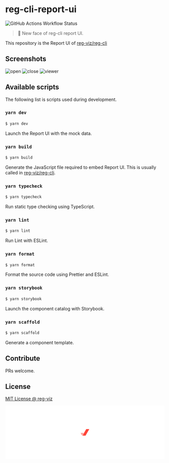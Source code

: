 # reg-cli-report-ui

![GitHub Actions Workflow Status](https://img.shields.io/github/actions/workflow/status/reg-viz/reg-cli-report-ui/ci.yml?branch=main&style=flat-square&link=https%3A%2F%2Fgithub.com%2Freg-viz%2Freg-cli-report-ui%2Factions%2Fworkflows%2Fci.yml)

> :gem: New face of reg-cli report UI.

This repository is the Report UI of [reg-viz/reg-cli][reg-cli]

## Screenshots

![open](./docs/images/open.png)
![close](./docs/images/close.png)
![viewer](./docs/images/viewer.png)

## Available scripts

The following list is scripts used during development.

### `yarn dev`

```bash
$ yarn dev
```

Launch the Report UI with the mock data.

### `yarn build`

```bash
$ yarn build
```

Generate the JavaScript file required to embed Report UI. This is usually called in [reg-viz/reg-cli][reg-cli].

### `yarn typecheck`

```bash
$ yarn typecheck
```

Run static type checking using TypeScript.

### `yarn lint`

```bash
$ yarn lint
```

Run Lint with ESLint.

### `yarn format`

```bash
$ yarn format
```

Format the source code using Prettier and ESLint.

### `yarn storybook`

```bash
$ yarn storybook
```

Launch the component catalog with Storybook.

### `yarn scaffold`

```bash
$ yarn scaffold
```

Generate a component template.

## Contribute

PRs welcome.

## License

[MIT License @ reg-viz](./LICENSE)

![reg-viz](https://raw.githubusercontent.com/reg-viz/artwork/master/repository/footer.png)

[reg-cli]: https://github.com/reg-viz/reg-cli
